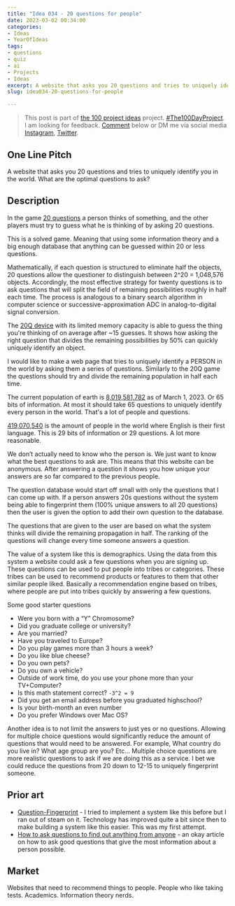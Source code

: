 ```yaml
---
title: "Idea 034 - 20 questions for people"
date: 2023-03-02 00:34:00
categories:
- Ideas
- YearOfIdeas
tags:
- questions
- quiz
- ai
- Projects
- Ideas
excerpt: A website that asks you 20 questions and tries to uniquely identify you in the world What are the optimal questions to ask?
slug: idea034-20-questions-for-people

---
```


> This post is part of [the 100 project ideas](/projects/2023-100-ideas/) project. [#The100DayProject](https://www.the100dayproject.org/). I am looking for feedback. <a href='#utterances-comments'>Comment</a> below or DM me via social media <a href="https://instagram.com/funvill" rel="nofollow noopener noreferrer"><i class="fab fa-fw fa-instagram" aria-hidden="true"></i><span class="label">Instagram</span></a>, <a href="https://twitter.com/funvill" rel="nofollow noopener noreferrer"><i class="fab fa-fw fa-twitter" aria-hidden="true"></i><span class="label">Twitter</span></a>.

## One Line Pitch

A website that asks you 20 questions and tries to uniquely identify you in the world. What are the optimal questions to ask?

## Description

In the game [20 questions](https://en.wikipedia.org/wiki/Twenty_questions) a person thinks of something, and the other players must try to guess what he is thinking of by asking 20 questions.

This is a solved game. Meaning that using some information theory and a big enough database that anything can be guessed within 20 or less questions.

Mathematically, if each question is structured to eliminate half the objects, 20 questions allow the questioner to distinguish between 2^20 = 1,048,576 objects. Accordingly, the most effective strategy for twenty questions is to ask questions that will split the field of remaining possibilities roughly in half each time. The process is analogous to a binary search algorithm in computer science or successive-approximation ADC in analog-to-digital signal conversion.

The [20Q device](https://en.wikipedia.org/wiki/20Q) with its limited memory capacity is able to guess the thing you're thinking of on average after ~15 guesses. It shows how asking the right question that divides the remaining possibilities by 50% can quickly uniquely identify an object.

I would like to make a web page that tries to uniquely identify a PERSON in the world by asking them a series of questions. Similarly to the 20Q game the questions should try and divide the remaining population in half each time.

The current population of earth is [8,019,581,782](https://www.worldometers.info/world-population/) as of March 1, 2023. Or 65 bits of information. At most it should take 65 questions to uniquely identify every person in the world. That's a lot of people and questions.

[419,070,540](https://en.wikipedia.org/wiki/List_of_countries_by_English-speaking_population) is the amount of people in the world where English is their first language. This is 29 bits of information or 29 questions. A lot more reasonable.

We don’t actually need to know who the person is. We just want to know what the best questions to ask are. This means that this website can be anonymous. After answering a question it shows you how unique your answers are so far compared to the previous people.

The question database would start off small with only the questions that I can come up with. If a person answers 20s questions without the system being able to fingerprint them (100% unique answers to all 20 questions) then the user is given the option to add their own question to the database.

The questions that are given to the user are based on what the system thinks will divide the remaining propagation in half. The ranking of the questions will change every time someone answers a question.

The value of a system like this is demographics. Using the data from this system a website could ask a few questions when you are signing up. These questions can be used to put people into tribes or categories. These tribes can be used to recommend products or features to them that other similar people liked. Basically a recommendation engine based on tribes, where people are put into tribes quickly by answering a few questions.

Some good starter questions

- Were you born with a “Y” Chromosome?
- Did you graduate college or university?
- Are you married?
- Have you traveled to Europe?
- Do you play games more than 3 hours a week?
- Do you like blue cheese?
- Do you own pets?
- Do you own a vehicle?
- Outside of work time, do you use your phone more than your TV+Computer?
- Is this math statement correct? `-3^2 = 9`
- Did you get an email address before you graduated highschool?
- Is your birth-month an even number
- Do you prefer Windows over Mac OS?

Another idea is to not limit the answers to just yes or no questions. Allowing for multiple choice questions would significantly reduce the amount of questions that would need to be answered. For example, What country do you live in? What age group are you? Etc… Multiple choice questions are more realistic questions to ask if we are doing this as a service. I bet we could reduce the questions from 20 down to 12-15 to uniquely fingerprint someone.

## Prior art

- [Question-Fingerprint](https://github.com/funvill/Question-Fingerprint) - I tried to implement a system like this before but I ran out of steam on it. Technology has improved quite a bit since then to make building a system like this easier. This was my first attempt.
- [How to ask questions to find out anything from anyone](https://www.jotform.com/blog/how-to-ask-questions-to-find-out-anything-from-anyone/) - an okay article on how to ask good questions that give the most information about a person possible.

## Market

Websites that need to recommend things to people. People who like taking tests. Academics. Information theory nerds.
